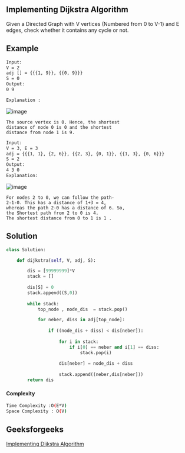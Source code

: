 ## Implementing Dijkstra Algorithm
Given a Directed Graph with V vertices (Numbered from 0 to V-1) and E edges, check whether it contains any cycle or not.

## Example 

```bash
Input:
V = 2
adj [] = {{{1, 9}}, {{0, 9}}}
S = 0
Output:
0 9
```
```bash
Explanation :
```
![image](https://user-images.githubusercontent.com/94613732/204086503-e384c469-f3d4-49ad-a168-afa6f9258c6d.png)
```
The source vertex is 0. Hence, the shortest 
distance of node 0 is 0 and the shortest 
distance from node 1 is 9.

```
```bash
Input:
V = 3, E = 3
adj = {{{1, 1}, {2, 6}}, {{2, 3}, {0, 1}}, {{1, 3}, {0, 6}}}
S = 2
Output:
4 3 0
Explanation:
```
![image](https://user-images.githubusercontent.com/94613732/204086576-36d11d93-a8bc-4638-b948-552948fdfe40.png)

```
For nodes 2 to 0, we can follow the path-
2-1-0. This has a distance of 1+3 = 4,
whereas the path 2-0 has a distance of 6. So,
the Shortest path from 2 to 0 is 4.
The shortest distance from 0 to 1 is 1 .

```

## Solution 

```python
class Solution:

    def dijkstra(self, V, adj, S):

        dis = [99999999]*V
        stack = []
        
        dis[S] = 0
        stack.append((S,0))
        
        while stack:
            top_node , node_dis  = stack.pop()

            for neber, diss in adj[top_node]:
                
                if ((node_dis + diss) < dis[neber]):
                    
                    for i in stack:
                        if i[0] == neber and i[1] == diss:
                            stack.pop(i)
                            
                    dis[neber] = node_dis + diss
                    
                    stack.append((neber,dis[neber]))
        return dis
 ```
#### Complexity
```bash
Time Complexity :O(E*V)
Space Complexity : O(V)
```
## Geeksforgeeks
[Implementing Dijkstra Algorithm](https://practice.geeksforgeeks.org/problems/implementing-dijkstra-set-1-adjacency-matrix/1)
